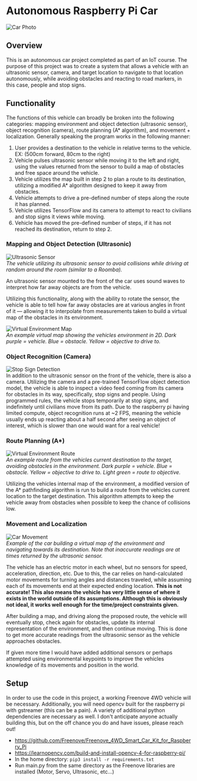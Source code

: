 # Autonomous Raspberry Pi Car
![Car Photo](resources/car.png "Car Render")  

## Overview
This is an autonomous car project completed as part of an IoT course. The purpose of this project was to create a system that allows a vehicle with an ultrasonic sensor, camera, and target location to navigate to that location autonomously, while avoiding obstacles and reacting to road markers, in this case, people and stop signs.

## Functionality
The functions of this vehicle can broadly be broken into the following categories: mapping environment and object detection (ultrasonic sensor), object recognition (camera), route planning (A* algorithm), and movement + localization. Generally speaking the program works in the following manner:
1. User provides a destination to the vehicle in relative terms to the vehicle. EX: (500cm forward, 80cm to the right)
2. Vehicle pulses ultrasonic sensor while moving it to the left and right, using the values returned from the sensor to build a map of obstacles and free space around the vehicle.
3. Vehicle utilizes the map built in step 2 to plan a route to its destination, utilizing a modified A* algorithm designed to keep it away from obstacles.
4. Vehicle attempts to drive a pre-defined number of steps along the route it has planned.
5. Vehicle utilizes TensorFlow and its camera to attempt to react to civilians and stop signs it views while moving.
6. Vehicle has moved the pre-defined number of steps, if it has not reached its destination, return to step 2. 

### Mapping and Object Detection (Ultrasonic)
![Ultrasonic Sensor](resources/ultrasonic_distance_short.gif "Ultrasonic Sensor")  
*The vehicle utilizing its ultrasonic sensor to avoid collisions while driving at random around the room (similar to a Roomba).*

An ultrasonic sensor mounted to the front of the car uses sound waves to interpret how far away objects are from the vehicle.

Utilizing this functionality, along with the ability to rotate the sensor, the vehicle is able to tell how far away obstacles are at various angles in front of it — allowing it to interpolate from measurements taken to build a virtual map of the obstacles in its environment.

![Virtual Environment Map](resources/virtual_map.png "Virtual Environment Map")  
*An example virtual map showing the vehicles environment in 2D. Dark purple = vehicle. Blue = obstacle. Yellow = objective to drive to.*

### Object Recognition (Camera)
![Stop Sign Detection](resources/stop_sign_detection.png "Stop Sign Detection")  
In addition to the ultrasonic sensor on the front of the vehicle, there is also a camera. Utilizing the camera and a pre-trained TensorFlow object detection model, the vehicle is able to inspect a video feed coming from its camera for obstacles in its way, specifically, stop signs and people. Using programmed rules, the vehicle stops temporarily at stop signs, and indefinitely until civilians move from its path. Due to the raspberry pi having limited compute, object recognition runs at ~2 FPS, meaning the vehicle usually ends up reacting about a half second after seeing an object of interest, which is slower than one  would want for a real vehicle!

### Route Planning (A*)
![Virtual Environment Route](resources/virtual_route.png "Virtual Environment Route")  
*An example route from the vehicles current destination to the target, avoiding obstacles in the environment. Dark purple = vehicle. Blue = obstacle. Yellow = objective to drive to. Light green = route to objective.*

Utilizing the vehicles internal map of the environment, a modified version of the A* pathfinding algorithm is run to build a route from the vehicles current location to the target destination. This algorithm attempts to keep the vehicle away from obstacles when possible to keep the chance of collisions low.

### Movement and Localization
![Car Movement](resources/car_movement.gif "Car Movement")  
*Example of the car building a virtual map of the environment and navigating towards its destination. Note that inaccurate readings are at times returned by the ultrasonic sensor.*

The vehicle has an electric motor in each wheel, but no sensors for speed, acceleration, direction, etc. Due to this, the car relies on hand-calculated motor movements for turning angles and distances traveled, while assuming each of its movements end at their expected ending location. **This is not accurate! This also means the vehicle has very little sense of where it exists in the world outside of its assumptions. Although this is obviously not ideal, it works well enough for the time/project constraints given.**

After building a map, and driving along the proposed route, the vehicle will eventually stop, check again for obstacles, update its internal representation of the environment, and then continue moving. This is done to get more accurate readings from the ultrasonic sensor as the vehicle approaches obstacles.

If given more time I would have added additional sensors or perhaps attempted using environmental keypoints to improve the vehicles knowledge of its movements and position in the world.

## Setup
In order to use the code in this project, a working Freenove 4WD vehicle will be necessary.
Additionally, you will need opencv built for the raspberry pi with gstreamer (this can be a pain). A variety of additional python dependencies are necessary as well. I don't anticipate anyone actually building this, but on the off chance you do and have issues, please reach out!
- https://github.com/Freenove/Freenove_4WD_Smart_Car_Kit_for_Raspberry_Pi
- https://learnopencv.com/build-and-install-opencv-4-for-raspberry-pi/
- In the home directory: `pip3 install -r requirements.txt`
- Run main.py from the same directory as the Freenove libraries are installed (Motor, Servo, Ultrasonic, etc...)